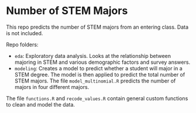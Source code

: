 # Number of STEM Majors

This repo predicts the number of STEM majors from an entering class. Data is not included.

Repo folders:

- `eda`: Exploratory data analysis. Looks at the relationship between majoring in STEM and various demographic factors and survey answers.
- `modeling`: Creates a model to predict whether a student will major in a STEM degree. The model is then applied to predict the total number of STEM majors. The file `model_multinomial.R` predicts the number of majors in four different majors.

The file `functions.R` and `recode_values.R` contain general custom functions to clean and model the data.
